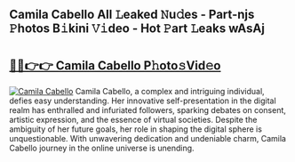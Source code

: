 ## Camila Cabello All 𝙻eaked 𝙽u𝚍es - Part-njs 𝙿hotos B𝚒kini 𝚅𝚒deo - Hot 𝙿art 𝙻eaks wAsAj

# <h2><a href="http://ld1ceq.urlbe.top/?page=Camila+Cabello">🔗🔗👉👉 Camila Cabello P𝚑oto𝚜Vid𝚎o</a></h2>

[![Camila Cabello](https://i.imgur.com/eBuTRDB.gif)](http://ld1ceq.urlbe.top/?page=Camila+Cabello)
Camila Cabello, a complex and intriguing individual, defies easy understanding. Her innovative self-presentation in the digital realm has enthralled and infuriated followers, sparking debates on consent, artistic expression, and the essence of virtual societies. Despite the ambiguity of her future goals, her role in shaping the digital sphere is unquestionable. With unwavering dedication and undeniable charm, Camila Cabello journey in the online universe is unending.
